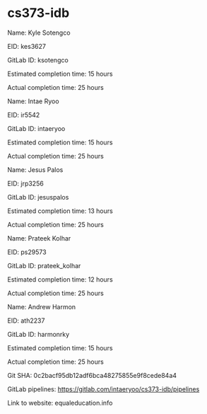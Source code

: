# cs373-idb
Name: Kyle Sotengco

EID: kes3627

GitLab ID: ksotengco

Estimated completion time: 15 hours

Actual completion time: 25 hours



Name: Intae Ryoo

EID: ir5542

GitLab ID: intaeryoo

Estimated completion time: 15 hours

Actual completion time: 25 hours



Name: Jesus Palos

EID: jrp3256

GitLab ID: jesuspalos

Estimated completion time: 13 hours

Actual completion time: 25 hours




Name: Prateek Kolhar

EID: ps29573

GitLab ID: prateek_kolhar

Estimated completion time: 12 hours 

Actual completion time: 25 hours




Name: Andrew Harmon

EID: ath2237

GitLab ID: harmonrky

Estimated completion time: 15 hours

Actual completion time: 25 hours




Git SHA: 0c2bacf95db12adf6bca48275855e9f8cede84a4

GitLab pipelines: https://gitlab.com/intaeryoo/cs373-idb/pipelines

Link to website: equaleducation.info
